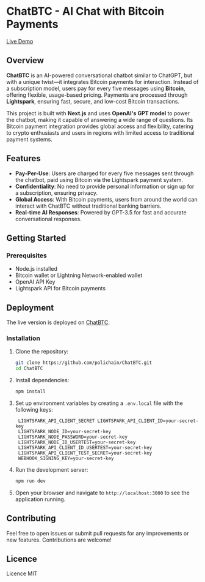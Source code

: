 
# ChatBTC - AI Chat with Bitcoin Payments

[Live Demo](https://chatbtc.vercel.app/)

## Overview

**ChatBTC** is an AI-powered conversational chatbot similar to ChatGPT, but with a unique twist—it integrates Bitcoin payments for interaction. Instead of a subscription model, users pay for every five messages using **Bitcoin**, offering flexible, usage-based pricing. Payments are processed through **Lightspark**, ensuring fast, secure, and low-cost Bitcoin transactions.

This project is built with **Next.js** and uses **OpenAI's GPT model** to power the chatbot, making it capable of answering a wide range of questions. Its Bitcoin payment integration provides global access and flexibility, catering to crypto enthusiasts and users in regions with limited access to traditional payment systems.

## Features

- **Pay-Per-Use**: Users are charged for every five messages sent through the chatbot, paid using Bitcoin via the Lightspark payment system.
- **Confidentiality**: No need to provide personal information or sign up for a subscription, ensuring privacy.
- **Global Access**: With Bitcoin payments, users from around the world can interact with ChatBTC without traditional banking barriers.
- **Real-time AI Responses**: Powered by GPT-3.5 for fast and accurate conversational responses.

## Getting Started

### Prerequisites

- Node.js installed
- Bitcoin wallet or Lightning Network-enabled wallet
- OpenAI API Key
- Lightspark API for Bitcoin payments

## Deployment

The live version is deployed on [ChatBTC](https://chatbtc.vercel.app/).

### Installation

1. Clone the repository:

   ```bash
   git clone https://github.com/polichain/ChatBTC.git
   cd ChatBTC
   ```

2. Install dependencies:

   ```bash
   npm install
   ```

3. Set up environment variables by creating a `.env.local` file with the following keys:

   ```plaintext
    LIGHTSPARK_API_CLIENT_SECRET LIGHTSPARK_API_CLIENT_ID=your-secret-key
    LIGHTSPARK_NODE_ID=your-secret-key
    LIGHTSPARK_NODE_PASSWORD=your-secret-key
    LIGHTSPARK_NODE_ID_USERTEST=your-secret-key
    LIGHTSPARK_API_CLIENT_ID_USERTEST=your-secret-key
    LIGHTSPARK_API_CLIENT_TEST_SECRET=your-secret-key
    WEBHOOK_SIGNING_KEY=your-secret-key
   ```

4. Run the development server:

   ```bash
   npm run dev
   ```

5. Open your browser and navigate to `http://localhost:3000` to see the application running.


## Contributing

Feel free to open issues or submit pull requests for any improvements or new features. Contributions are welcome!

## Licence

Licence MIT
